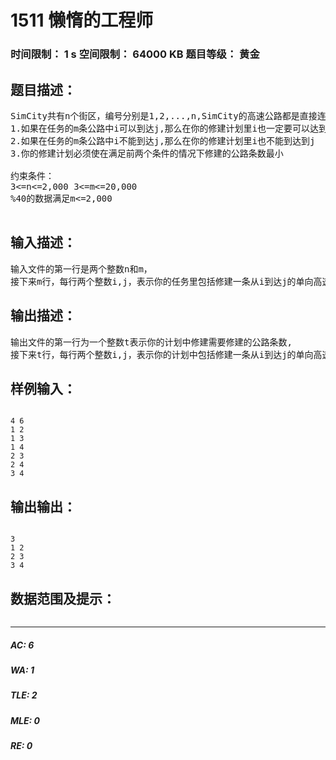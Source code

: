 # 1511 懒惰的工程师   
### 时间限制： 1 s     空间限制： 64000 KB     题目等级： 黄金  
## 题目描述：  

<pre>
SimCity共有n个街区，编号分别是1,2,...,n,SimCity的高速公路都是直接连接两个不同的街区，而且是单行的，你作为SimCity的工程师接到修建m条高速公路的任务，但是懒惰的你决定不按照指定的任务而是按照自己的计划修建公路，你所制定的修建计划需要满足以下两个条件:
1.如果在任务的m条公路中i可以到达j,那么在你的修建计划里i也一定要可以达到j
2.如果在任务的m条公路中i不能到达j,那么在你的修建计划里i也不能到达到j
3.你的修建计划必须使在满足前两个条件的情况下修建的公路条数最小
 
约束条件：
3<=n<=2,000 3<=m<=20,000
%40的数据满足m<=2,000
 
</pre>
  
  
## 输入描述：  

<pre>
输入文件的第一行是两个整数n和m，
接下来m行，每行两个整数i,j，表示你的任务里包括修建一条从i到达j的单向高速公路
</pre>
  
  
## 输出描述：  

<pre>
输出文件的第一行为一个整数t表示你的计划中修建需要修建的公路条数,
接下来t行，每行两个整数i,j，表示你的计划中包括修建一条从i到达j的单向高速公路
</pre>
  
  
## 样例输入：  

<pre><code>
4 6
1 2
1 3
1 4
2 3
2 4
3 4
</code></pre>
  
  
## 输出输出：  

<pre><code>
3
1 2
2 3
3 4
</code></pre>
  
  
## 数据范围及提示：  

<pre>
</pre>
  
  
***  

##### AC: 6  
##### WA: 1  
##### TLE: 2  
##### MLE: 0  
##### RE: 0  
